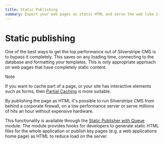 ```yaml
---
title: Static Publishing
summary: Export your web pages as static HTML and serve the web like it's 1999.
---
```


# Static publishing

One of the best ways to get the top performance out of Silverstripe CMS is to bypass it completely. This saves on any loading
time, connecting to the database and formatting your templates. This is only appropriate approach on web pages that
have completely static content.

> [!NOTE]
> If you want to cache part of a page, or your site has interactive elements such as forms, then
> [Partial Caching](partial_caching) is more suitable.

By publishing the page as HTML it's possible to run Silverstripe CMS from behind a corporate firewall, on a low performance
server or serve millions of hits an hour without expensive hardware.

This functionality is available through the [Static Publisher with Queue](https://github.com/silverstripe/silverstripe-staticpublishqueue) module. The module provides hooks for developers to generate static HTML files for the whole application or publish key pages (e.g. a web applications home page) as HTML to reduce load on the server.
